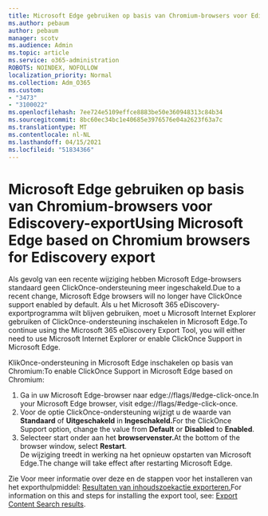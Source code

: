```yaml
---
title: Microsoft Edge gebruiken op basis van Chromium-browsers voor Ediscovery-export
ms.author: pebaum
author: pebaum
manager: scotv
ms.audience: Admin
ms.topic: article
ms.service: o365-administration
ROBOTS: NOINDEX, NOFOLLOW
localization_priority: Normal
ms.collection: Adm_O365
ms.custom:
- "3473"
- "3100022"
ms.openlocfilehash: 7ee724e5109effce8883be50e360948313c84b34
ms.sourcegitcommit: 8bc60ec34bc1e40685e3976576e04a2623f63a7c
ms.translationtype: MT
ms.contentlocale: nl-NL
ms.lasthandoff: 04/15/2021
ms.locfileid: "51834366"
---
```

# <a name="using-microsoft-edge-based-on-chromium-browsers-for-ediscovery-export"></a><span data-ttu-id="4d5ac-102">Microsoft Edge gebruiken op basis van Chromium-browsers voor Ediscovery-export</span><span class="sxs-lookup"><span data-stu-id="4d5ac-102">Using Microsoft Edge based on Chromium browsers for Ediscovery export</span></span>

<span data-ttu-id="4d5ac-103">Als gevolg van een recente wijziging hebben Microsoft Edge-browsers standaard geen ClickOnce-ondersteuning meer ingeschakeld.</span><span class="sxs-lookup"><span data-stu-id="4d5ac-103">Due to a recent change, Microsoft Edge browsers will no longer have ClickOnce support enabled by default.</span></span> <span data-ttu-id="4d5ac-104">Als u het Microsoft 365 eDiscovery-exportprogramma wilt blijven gebruiken, moet u Microsoft Internet Explorer gebruiken of ClickOnce-ondersteuning inschakelen in Microsoft Edge.</span><span class="sxs-lookup"><span data-stu-id="4d5ac-104">To continue using the Microsoft 365 eDiscovery Export Tool, you will either need to use Microsoft Internet Explorer or enable ClickOnce Support in Microsoft Edge.</span></span> 

<span data-ttu-id="4d5ac-105">KlikOnce-ondersteuning in Microsoft Edge inschakelen op basis van Chromium:</span><span class="sxs-lookup"><span data-stu-id="4d5ac-105">To enable ClickOnce Support in Microsoft Edge based on Chromium:</span></span> 
1. <span data-ttu-id="4d5ac-106">Ga in uw Microsoft Edge-browser naar edge://flags/#edge-click-once.</span><span class="sxs-lookup"><span data-stu-id="4d5ac-106">In your Microsoft Edge browser, visit edge://flags/#edge-click-once.</span></span>
2. <span data-ttu-id="4d5ac-107">Voor de optie ClickOnce-ondersteuning wijzigt u de waarde van **Standaard** of **Uitgeschakeld** in **Ingeschakeld.**</span><span class="sxs-lookup"><span data-stu-id="4d5ac-107">For the ClickOnce Support option, change the value from **Default** or **Disabled** to **Enabled**.</span></span> 
3. <span data-ttu-id="4d5ac-108">Selecteer start onder aan het **browservenster.**</span><span class="sxs-lookup"><span data-stu-id="4d5ac-108">At the bottom of the browser window, select **Restart**.</span></span> <br>
 <span data-ttu-id="4d5ac-109">De wijziging treedt in werking na het opnieuw opstarten van Microsoft Edge.</span><span class="sxs-lookup"><span data-stu-id="4d5ac-109">The change will take effect after restarting Microsoft Edge.</span></span> 

<span data-ttu-id="4d5ac-110">Zie Voor meer informatie over deze en de stappen voor het installeren van het exporthulpmiddel: [Resultaten van inhoudszoekactie exporteren.](https://docs.microsoft.com/microsoft-365/compliance/export-search-results)</span><span class="sxs-lookup"><span data-stu-id="4d5ac-110">For information on this and steps for installing the  export tool, see: [ Export Content Search results](https://docs.microsoft.com/microsoft-365/compliance/export-search-results).</span></span>